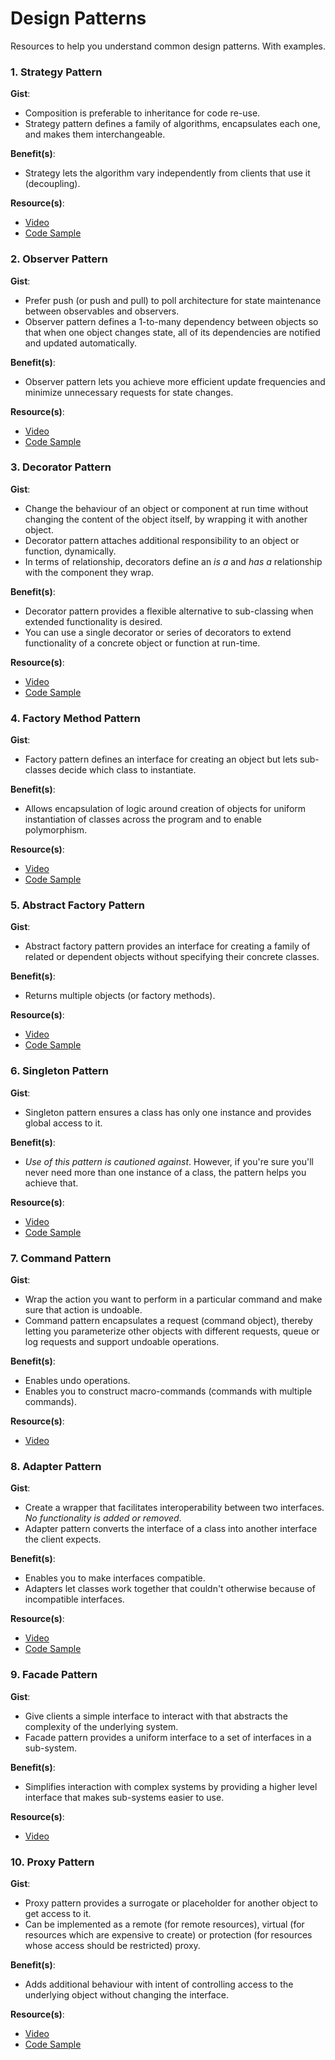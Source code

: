 # Design Patterns

Resources to help you understand common design patterns. With examples.

### 1. Strategy Pattern

**Gist**: 
- Composition is preferable to inheritance for code re-use.
- Strategy pattern defines a family of algorithms, encapsulates each one, and makes them interchangeable.

**Benefit(s)**: 
- Strategy lets the algorithm vary independently from clients that use it (decoupling).

**Resource(s)**:
- [Video](https://www.youtube.com/watch?v=v9ejT8FO-7I)
- [Code Sample](https://github.com/evansmusomi/python3-101/blob/master/design-patterns/strategy.py)

### 2. Observer Pattern

**Gist**: 
- Prefer push (or push and pull) to poll architecture for state maintenance between observables and observers.
- Observer pattern defines a 1-to-many dependency between objects so that when one object changes state, all of its dependencies are notified and updated automatically.

**Benefit(s)**:
- Observer pattern lets you achieve more efficient update frequencies and minimize unnecessary requests for state changes.

**Resource(s)**:
- [Video](https://www.youtube.com/watch?v=_BpmfnqjgzQ)
- [Code Sample](https://github.com/evansmusomi/python3-101/blob/master/design-patterns/observer.py)

### 3. Decorator Pattern

**Gist**:
- Change the behaviour of an object or component at run time without changing the content of the object itself, by wrapping it with another object.
- Decorator pattern attaches additional responsibility to an object or function, dynamically.
- In terms of relationship, decorators define an *is a* and *has a* relationship with the component they wrap.

**Benefit(s)**:
- Decorator pattern provides a flexible alternative to sub-classing when extended functionality is desired.
- You can use a single decorator or series of decorators to extend functionality of a concrete object or function at run-time.

**Resource(s)**:
- [Video](https://www.youtube.com/watch?v=GCraGHx6gso)
- [Code Sample](https://github.com/evansmusomi/python3-101/blob/master/design-patterns/decorator.py)

### 4. Factory Method Pattern

**Gist**:
- Factory pattern defines an interface for creating an object but lets sub-classes decide which class to instantiate.

**Benefit(s)**:
- Allows encapsulation of logic around creation of objects for uniform instantiation of classes across the program and to enable polymorphism.

**Resource(s)**:
- [Video](https://www.youtube.com/watch?v=EcFVTgRHJLM)
- [Code Sample](https://github.com/evansmusomi/python3-101/blob/master/design-patterns/factory.py)

### 5. Abstract Factory Pattern

**Gist**:
- Abstract factory pattern provides an interface for creating a family of related or dependent objects without specifying their concrete classes.

**Benefit(s)**:
- Returns multiple objects (or factory methods).

**Resource(s)**:
- [Video](https://www.youtube.com/watch?v=v-GiuMmsXj4)
- [Code Sample](https://github.com/evansmusomi/python3-101/blob/master/design-patterns/abstract_factory.py)

### 6. Singleton Pattern

**Gist**:
- Singleton pattern ensures a class has only one instance and provides global access to it.

**Benefit(s)**:
- *Use of this pattern is cautioned against*. However, if you're sure you'll never need more than one instance of a class, the pattern helps you achieve that.

**Resource(s)**:
- [Video](https://www.youtube.com/watch?v=hUE_j6q0LTQ)
- [Code Sample](https://github.com/evansmusomi/python3-101/blob/master/design-patterns/singleton.py)

### 7. Command Pattern

**Gist**:
- Wrap the action you want to perform in a particular command and make sure that action is undoable.
- Command pattern encapsulates a request (command object), thereby letting you parameterize other objects with different requests, queue or log requests and support undoable operations.

**Benefit(s)**:
- Enables undo operations.
- Enables you to construct macro-commands (commands with multiple commands).

**Resource(s)**:
- [Video](https://www.youtube.com/watch?v=9qA5kw8dcSU)

### 8. Adapter Pattern

**Gist**:
- Create a wrapper that facilitates interoperability between two interfaces. _No functionality is added or removed_.
- Adapter pattern converts the interface of a class into another interface the client expects.

**Benefit(s)**:
- Enables you to make interfaces compatible.
- Adapters let classes work together that couldn't otherwise because of incompatible interfaces.

**Resource(s)**:
- [Video](https://www.youtube.com/watch?v=2PKQtcJjYvc)
- [Code Sample](https://github.com/evansmusomi/python3-101/blob/master/design-patterns/adapter.py)

### 9. Facade Pattern

**Gist**:
- Give clients a simple interface to interact with that abstracts the complexity of the underlying system.
- Facade pattern provides a uniform interface to a set of interfaces in a sub-system.

**Benefit(s)**:
- Simplifies interaction with complex systems by providing a higher level interface that makes sub-systems easier to use.

**Resource(s)**:
- [Video](https://www.youtube.com/watch?v=K4FkHVO5iac)


### 10. Proxy Pattern

**Gist**:
- Proxy pattern provides a surrogate or placeholder for another object to get access to it.
- Can be implemented as a remote (for remote resources), virtual (for resources which are expensive to create) or protection (for resources whose access should be restricted) proxy.

**Benefit(s)**:
- Adds additional behaviour with intent of controlling access to the underlying object without changing the interface.

**Resource(s)**:
- [Video](https://www.youtube.com/watch?v=NwaabHqPHeM)
- [Code Sample](https://github.com/evansmusomi/python3-101/blob/master/design-patterns/proxy.py)
